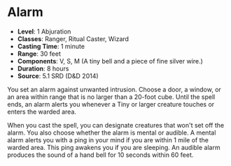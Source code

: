 # Alarm

- **Level**: 1 Abjuration
- **Classes**: Ranger, Ritual Caster, Wizard
- **Casting Time**: 1 minute
- **Range**: 30 feet
- **Components**: V, S, M (A tiny bell and a piece of fine silver wire.)
- **Duration**: 8 hours
- **Source**: 5.1 SRD (D&D 2014)

You set an alarm against unwanted intrusion. Choose a door, a window, or an area within range that is no larger than a 20-foot cube. Until the spell ends, an alarm alerts you whenever a Tiny or larger creature touches or enters the warded area. 

When you cast the spell, you can designate creatures that won't set off the alarm. You also choose whether the alarm is mental or audible. A mental alarm alerts you with a ping in your mind if you are within 1 mile of the warded area. This ping awakens you if you are sleeping. An audible alarm produces the sound of a hand bell for 10 seconds within 60 feet.

